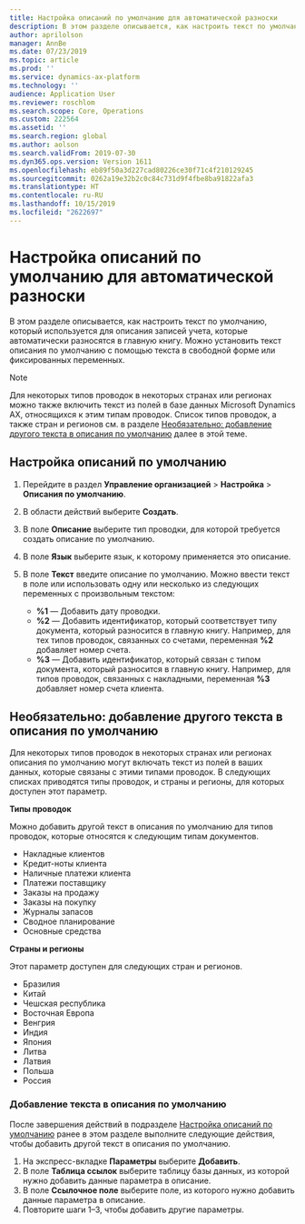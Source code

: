 ```yaml
---
title: Настройка описаний по умолчанию для автоматической разноски
description: В этом разделе описывается, как настроить текст по умолчанию, который используется для описания записей учета, которые автоматически разносятся в главную книгу. Можно установить текст описания по умолчанию с помощью текста в свободной форме или фиксированных переменных.
author: aprilolson
manager: AnnBe
ms.date: 07/23/2019
ms.topic: article
ms.prod: ''
ms.service: dynamics-ax-platform
ms.technology: ''
audience: Application User
ms.reviewer: roschlom
ms.search.scope: Core, Operations
ms.custom: 222564
ms.assetid: ''
ms.search.region: global
ms.author: aolson
ms.search.validFrom: 2019-07-30
ms.dyn365.ops.version: Version 1611
ms.openlocfilehash: eb89f50a3d227cad80226ce30f71c4f210129245
ms.sourcegitcommit: 0262a19e32b2c0c84c731d9f4fbe8ba91822afa3
ms.translationtype: HT
ms.contentlocale: ru-RU
ms.lasthandoff: 10/15/2019
ms.locfileid: "2622697"
---
```

# <a name="set-up-default-descriptions-for-automatic-posting"></a>Настройка описаний по умолчанию для автоматической разноски

В этом разделе описывается, как настроить текст по умолчанию, который используется для описания записей учета, которые автоматически разносятся в главную книгу. Можно установить текст описания по умолчанию с помощью текста в свободной форме или фиксированных переменных.

> [!NOTE]
> Для некоторых типов проводок в некоторых странах или регионах можно также включить текст из полей в базе данных Microsoft Dynamics AX, относящихся к этим типам проводок. Список типов проводок, а также стран и регионов см. в разделе [Необязательно: добавление другого текста в описания по умолчанию](#optional-add-other-text-to-default-descriptions) далее в этой теме.

## <a name="set-up-default-descriptions"></a>Настройка описаний по умолчанию

1. Перейдите в раздел **Управление организацией** \> **Настройка** \> **Описания по умолчанию**.
2. В области действий выберите **Создать**.
3. В поле **Описание** выберите тип проводки, для которой требуется создать описание по умолчанию.
4. В поле **Язык** выберите язык, к которому применяется это описание.
5. В поле **Текст** введите описание по умолчанию. Можно ввести текст в поле или использовать одну или несколько из следующих переменных с произвольным текстом:

    - **%1** — Добавить дату проводки.
    - **%2** — Добавить идентификатор, который соответствует типу документа, который разносится в главную книгу. Например, для тех типов проводок, связанных со счетами, переменная **%2** добавляет номер счета.
    - **%3** — Добавить идентификатор, который связан с типом документа, который разносится в главную книгу. Например, для типов проводок, связанных с накладными, переменная **%3** добавляет номер счета клиента.

## <a name="optional-add-other-text-to-default-descriptions"></a>Необязательно: добавление другого текста в описания по умолчанию

Для некоторых типов проводок в некоторых странах или регионах описания по умолчанию могут включать текст из полей в ваших данных, которые связаны с этими типами проводок. В следующих списках приводятся типы проводок, и страны и регионы, для которых доступен этот параметр.

**Типы проводок**

Можно добавить другой текст в описания по умолчанию для типов проводок, которые относятся к следующим типам документов.

- Накладные клиентов
- Кредит-ноты клиента
- Наличные платежи клиента
- Платежи поставщику
- Заказы на продажу
- Заказы на покупку
- Журналы запасов
- Сводное планирование
- Основные средства

**Страны и регионы**

Этот параметр доступен для следующих стран и регионов.

- Бразилия
- Китай
- Чешская республика
- Восточная Европа
- Венгрия
- Индия
- Япония
- Литва
- Латвия
- Польша
- Россия

### <a name="add-text-to-default-descriptions"></a>Добавление текста в описания по умолчанию

После завершения действий в подразделе [Настройка описаний по умолчанию](#set-up-default-descriptions) ранее в этом разделе выполните следующие действия, чтобы добавить другой текст в описания по умолчанию.

1. На экспресс-вкладке **Параметры** выберите **Добавить**.
2. В поле **Таблица ссылок** выберите таблицу базы данных, из которой нужно добавить данные параметра в описание.
3. В поле **Ссылочное поле** выберите поле, из которого нужно добавить данные параметра в описание.
4. Повторите шаги 1–3, чтобы добавить другие параметры.
